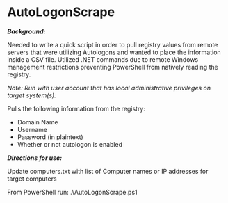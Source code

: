# AutoLogonScrape

***Background:***

Needed to write a quick script in order to pull registry values from remote servers that were utilizing Autologons and wanted to place the information inside a CSV file. Utilized .NET commands due to remote Windows management restrictions preventing PowerShell from natively reading the registry.

*Note: Run with user account that has local administrative privileges on target system(s).*

Pulls the following information from the registry: 
- Domain Name
- Username
- Password (in plaintext)
- Whether or not autologon is enabled



***Directions for use:***

Update computers.txt with list of Computer names or IP addresses for target computers

From PowerShell run: .\AutoLogonScrape.ps1
